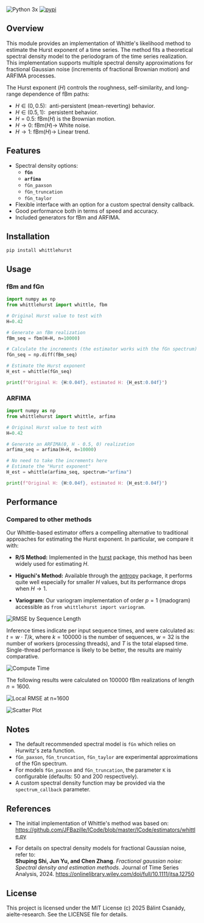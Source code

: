 ![Python 3x](https://img.shields.io/badge/python-3.x-blue.svg)
[![pypi](https://img.shields.io/pypi/v/whittlehurst.svg)](https://pypi.org/project/whittlehurst/)

## Overview

This module provides an implementation of Whittle's likelihood method to estimate the Hurst exponent of a time series.
The method fits a theoretical spectral density model to the periodogram of the time series realization.
This implementation supports multiple spectral density approximations for fractional Gaussian noise (increments of fractional Brownian motion) and ARFIMA processes.

The Hurst exponent ($H$) controls the roughness, self-similarity, and long-range dependence of fBm paths:

* $H\in(0,0.5):\:$ anti-persistent (mean-reverting) behavior. 
* $H\in(0.5,1):\:$ persistent behavior.
* $H=0.5:\: \mathrm{fBm}(H)$ is the Brownian motion.
* $H\rightarrow 0:\: \mathrm{fBm}(H)\rightarrow$ White noise.
* $H\rightarrow 1:\: \mathrm{fBm}(H)\rightarrow$ Linear trend.

## Features

* Spectral density options:
  - **`fGn`**
  - **`arfima`**
  - `fGn_paxson`
  - `fGn_truncation`
  - `fGn_taylor`
* Flexible interface with an option for a custom spectral density callback.
* Good performance both in terms of speed and accuracy.
* Included generators for fBm and ARFIMA.

## Installation

```
pip install whittlehurst
```

## Usage

### fBm and fGn

```python
import numpy as np
from whittlehurst import whittle, fbm

# Original Hurst value to test with
H=0.42

# Generate an fBm realization
fBm_seq = fbm(H=H, n=10000)

# Calculate the increments (the estimator works with the fGn spectrum)
fGn_seq = np.diff(fBm_seq)

# Estimate the Hurst exponent
H_est = whittle(fGn_seq)

print(f"Original H: {H:0.04f}, estimated H: {H_est:0.04f}")
```

### ARFIMA

```python
import numpy as np
from whittlehurst import whittle, arfima

# Original Hurst value to test with
H=0.42

# Generate an ARFIMA(0, H - 0.5, 0) realization
arfima_seq = arfima(H=H, n=10000)

# No need to take the increments here
# Estimate the "Hurst exponent"
H_est = whittle(arfima_seq, spectrum="arfima")

print(f"Original H: {H:0.04f}, estimated H: {H_est:0.04f}")
```


## Performance


### Compared to other methods

Our Whittle-based estimator offers a compelling alternative to traditional approaches for estimating the Hurst exponent. In particular, we compare it with:

- **R/S Method:** Implemented in the [hurst](https://github.com/Mottl/hurst) package, this method has been widely used for estimating $H$.

- **Higuchi's Method:** Available through the [antropy](https://github.com/raphaelvallat/antropy) package, it performs quite well especially for smaller $H$ values, but its performance drops when $H\rightarrow 1$.

- **Variogram:** Our variogram implementation of order $p = 1$ (madogram) accessible as `from whittlehurst import variogram`.

![RMSE by Sequence Length](https://github.com/aielte-research/whittlehurst/blob/main/tests/plots/fBm_estimators/png/fBm_Hurst_RMSE.png?raw=true "RMSE by Sequence Length")

Inference times indicate per input sequence times, and were calculated as: $t = w\cdot T/k$, where $k=100000$ is the number of sequences, $w=32$ is the number of workers (processing threads), and $T$ is the total elapsed time. Single-thread performance is likely to be better, the results are mainly comparative. 

![Compute Time](https://github.com/aielte-research/whittlehurst/blob/main/tests/plots/fBm_estimators/png/fBm_Hurst_calc_times.png?raw=true  "Compute Time")

The following results were calculated on $100000$ fBm realizations of length $n=1600$.

![Local RMSE at n=1600](https://github.com/aielte-research/whittlehurst/blob/main/tests/plots/fBm_estimators/png/fBm_Hurst_01600_RMSE.png?raw=true  "Local RMSE")

![Scatter Plot](https://github.com/aielte-research/whittlehurst/blob/main/tests/plots/fBm_estimators/png/fBm_Hurst_01600_scatter_grid.png?raw=true "Scatter Plot")

## Notes

* The default recommended spectral model is `fGn` which relies on Hurwitz's zeta function.
* `fGn_paxson`, `fGn_truncation`, `fGn_taylor` are experimental approximations of the fGn spectrum. 
* For models `fGn_paxson` and `fGn_truncation`, the parameter `K` is configurable (defaults: 50 and 200 respectively).  
* A custom spectral density function may be provided via the `spectrum_callback` parameter.

## References

* The initial implementation of Whittle's method was based on:  
https://github.com/JFBazille/ICode/blob/master/ICode/estimators/whittle.py

* For details on spectral density models for fractional Gaussian noise, refer to:  
**Shuping Shi, Jun Yu, and Chen Zhang**. *Fractional gaussian noise: Spectral density and estimation methods*. Journal of Time Series Analysis, 2024. https://onlinelibrary.wiley.com/doi/full/10.1111/jtsa.12750

## License

This project is licensed under the MIT License (c) 2025 Bálint Csanády, aielte-research. See the LICENSE file for details.